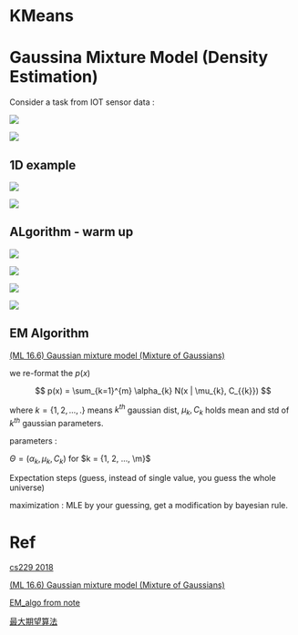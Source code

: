 # KMeans

# Gaussina Mixture Model (Density Estimation)

Consider a task from IOT sensor data : 

<img src='./images/cs229_1.jpg'><img>

<img src='./images/cs229_2.jpg'><img>

## 1D example

<img src='./images/cs229_3.jpg'><img>

<img src='./images/cs229_4.jpg'><img>

## ALgorithm - warm up

<img src='./images/cs229_5.jpg'><img>

<img src='./images/cs229_6.jpg'><img>

<img src='./images/cs229_7.jpg'><img>

<img src='./images/cs229_8.jpg'><img>
 

## EM Algorithm

[(ML 16.6) Gaussian mixture model (Mixture of Gaussians)](https://www.youtube.com/watch?v=Rkl30Fr2S38&t=513s)

we re-format the  $p(x)$

$$
p(x) = \sum_{k=1}^{m} \alpha_{k} N(x | \mu_{k}, C_{{k}})
$$

where $k=\{1, 2, ..., .\}$ means $k^{th}$ gaussian dist, $\mu_{k}, C_{k}$ holds mean and std of $k^{th}$ gaussian parameters.

parameters : 

$\Theta = (\alpha_{k}, \mu_{k}, C_{k})$ for $k = \{1, 2, ..., \m}$

Expectation steps (guess, instead of single value, you guess the whole universe)

maximization : MLE by your guessing, get a modification by bayesian rule.

# Ref

[cs229 2018](https://www.youtube.com/watch?v=rVfZHWTwXSA&list=PLoROMvodv4rMiGQp3WXShtMGgzqpfVfbU&index=14)

[(ML 16.6) Gaussian mixture model (Mixture of Gaussians)](https://www.youtube.com/watch?v=Rkl30Fr2S38&t=513s)

[EM_algo from note](EM_algorithm.md)

[最大期望算法](https://zh.wikipedia.org/zh-tw/%E6%9C%80%E5%A4%A7%E6%9C%9F%E6%9C%9B%E7%AE%97%E6%B3%95)
